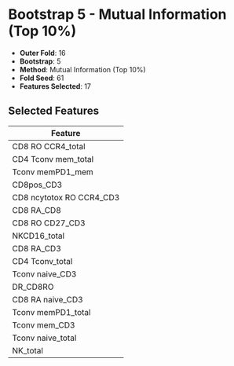 # Bootstrap 5 - Mutual Information (Top 10%)

- **Outer Fold**: 16
- **Bootstrap**: 5
- **Method**: Mutual Information (Top 10%)
- **Fold Seed**: 61
- **Features Selected**: 17

## Selected Features

| Feature |
|---------|
| CD8 RO CCR4_total |
| CD4 Tconv mem_total |
| Tconv memPD1_mem |
| CD8pos_CD3 |
| CD8 ncytotox RO CCR4_CD3 |
| CD8 RA_CD8 |
| CD8 RO CD27_CD3 |
| NKCD16_total |
| CD8 RA_CD3 |
| CD4 Tconv_total |
| Tconv naive_CD3 |
| DR_CD8RO |
| CD8 RA naive_CD3 |
| Tconv memPD1_total |
| Tconv mem_CD3 |
| Tconv naive_total |
| NK_total |

